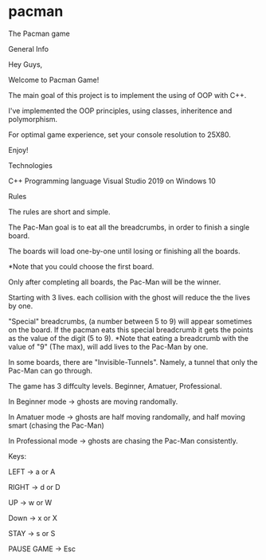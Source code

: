 # pacman
The Pacman game

General Info

Hey Guys,

Welcome to Pacman Game!

The main goal of this project is to implement the using of OOP with C++.

I've implemented the OOP principles, using classes, inheritence and polymorphism.

For optimal game experience, set your console resolution to 25X80.

Enjoy!

Technologies

C++ Programming language
Visual Studio 2019 on Windows 10

Rules

The rules are short and simple.

The Pac-Man goal is to eat all the breadcrumbs, in order to finish a single board.

The boards will load one-by-one until losing or finishing all the boards.

*Note that you could choose the first board.

Only after completing all boards, the Pac-Man will be the winner.

Starting with 3 lives. each collision with the ghost will reduce the the lives by one.

"Special" breadcrumbs, (a number between 5 to 9) will appear sometimes on the board. If the pacman eats this special breadcrumb it gets the points as the value of the digit (5 to 9). *Note that eating a breadcrumb with the value of "9" (The max), will add lives to the Pac-Man by one.

In some boards, there are "Invisible-Tunnels". Namely, a tunnel that only the Pac-Man can go through.

The game has 3 diffculty levels. Beginner, Amatuer, Professional.

In Beginner mode -> ghosts are moving randomally.

In Amatuer mode -> ghosts are half moving randomally, and half moving smart (chasing the Pac-Man)

In Professional mode -> ghosts are chasing the Pac-Man consistently.

Keys:

LEFT -> a or A

RIGHT -> d or D

UP -> w or W

Down -> x or X

STAY -> s or S

PAUSE GAME -> Esc
